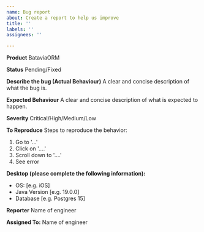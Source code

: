 ```yaml
---
name: Bug report
about: Create a report to help us improve
title: ''
labels: ''
assignees: ''

---
```


**Product**
BataviaORM

**Status**
Pending/Fixed

**Describe the bug (Actual Behaviour)**
A clear and concise description of what the bug is.

**Expected Behaviour**
A clear and concise description of what is expected to happen.

**Severity**
Critical/High/Medium/Low

**To Reproduce**
Steps to reproduce the behavior:
1. Go to '...'
2. Click on '....'
3. Scroll down to '....'
4. See error

**Desktop (please complete the following information):**
 - OS: [e.g. iOS]
 - Java Version [e.g. 19.0.0]
 - Database [e.g. Postgres 15]

**Reporter**
Name of engineer

**Assigned To:**
Name of engineer
